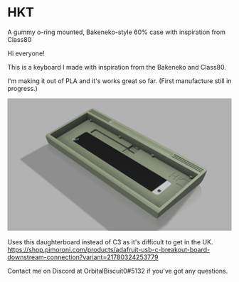 # HKT
A gummy o-ring mounted, Bakeneko-style 60% case with inspiration from Class80

Hi everyone!

This is a keyboard I made with inspiration from the Bakeneko and Class80. 

I'm making it out of PLA and it's works great so far. (First manufacture still in progress.)

![Alt text](Renders/Render%202.png)

Uses this daughterboard instead of C3 as it's difficult to get in the UK. 
https://shop.pimoroni.com/products/adafruit-usb-c-breakout-board-downstream-connection?variant=21780324253779

Contact me on Discord at OrbitalBiscuit0#5132 if you've got any questions. 
